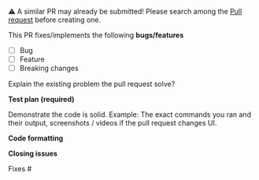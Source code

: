 
 ⚠️ A similar PR may already be submitted!
Please search among the [Pull request](../) before creating one.


This PR fixes/implements the following **bugs/features**

* [ ] Bug 
* [ ] Feature 
* [ ] Breaking changes

<!-- You can skip this if you're fixing a typo or adding an app to the Showcase. -->

Explain the existing problem  the pull request solve?

<!-- Example: When "Adding a function to do X", explain why it is necessary to have a way to do X. -->

**Test plan (required)**

Demonstrate the code is solid. Example: The exact commands you ran and their output, screenshots / videos if the pull request changes UI.

<!-- Make sure tests pass on both Travis and Circle CI. -->

**Code formatting**

<!-- See the simple style guide. -->

**Closing issues**

<!-- Put `closes #XXXX` in your comment to auto-close the issue that your PR fixes (if such). -->
Fixes #
